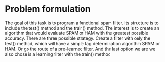 # Problem formulation
The goal of this task is to program a functional spam filter. Its structure is to include
the test() method and the train() method. The interest is to create an algorithm that would
evaluate SPAM or HAM with the greatest possible accuracy. There are three possible strategy. 
Create a filter with only the test() method, which will have a simple tag determination algorithm
SPAM or HAM. Or go the route of a pre-learned filter. And the last option we are
we also chose is a learning filter with the train() method

# 
